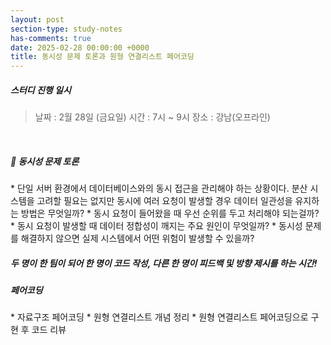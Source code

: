 ```yaml
---
layout: post
section-type: study-notes
has-comments: true
date: 2025-02-28 00:00:00 +0000
title: 동시성 문제 토론과 원형 연결리스트 페어코딩
---
```



<h5> 스터디 진행 일시</h5>
<blockquote>날짜 : 2월 28일 (금요일)    
시간 : 7시 ~ 9시    
장소 : 강남(오프라인)
</blockquote>  

<br>

<h5>📖 동시성 문제 토론 </h5>
* 단일 서버 환경에서 데이터베이스와의 동시 접근을 관리해야 하는 상황이다. 분산 시스템을 고려할 필요는 없지만 동시에 여러 요청이 발생할 경우 데이터 일관성을 유지하는 방법은 무엇일까? 
  * 동시 요청이 들어왔을 때 우선 순위를 두고 처리해야 되는걸까?
  * 동시 요청이 발생할 때 데이터 정합성이 깨지는 주요 원인이 무엇일까?
  * 동시성 문제를 해결하지 않으면 실제 시스템에서 어떤 위험이 발생할 수 있을까?

<br>

<h5 class="speech-bubble">두 명이 한 팀이 되어 한 명이 코드 작성, 다른 한 명이 피드백 및 방향 제시를 하는 시간! </h5>
<h5> 페어코딩 </h5>  
* 자료구조 페어코딩
  * 원형 연결리스트 개념 정리 
  * 원형 연결리스트 페어코딩으로 구현 후 코드 리뷰 



